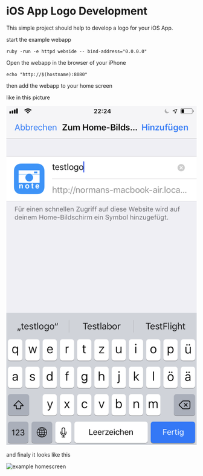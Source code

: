 # iOS App Logo Development

This simple project should help to develop a logo for your iOS App.

start the example webapp

```
ruby -run -e httpd webside -- bind-address="0.0.0.0"
```

Open the webapp in the browser of your iPhone
```
echo "http://$(hostname):8080"
```

then add the webapp to your home screen

like in this picture

![example homescreen](images/IMG_5785.png)

and finaly it looks like this

![example homescreen](images/IMG_5784.png)
